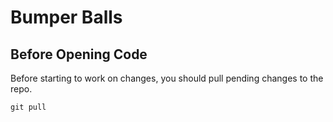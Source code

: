 # Bumper Balls

## Before Opening Code

Before starting to work on changes, you should pull pending changes to the repo.

`git pull`
